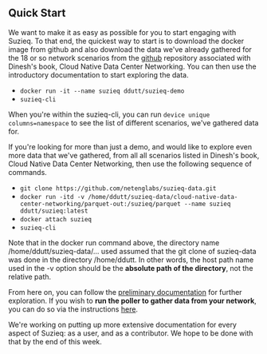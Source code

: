 ## Quick Start

We want to make it as easy as possible for you to start engaging with Suzieq. To that end, the quickest 
way to start is to download the docker image from github and also download the data we've already gathered 
for the 18 or so network scenarios from the [github](https://github.com/netenglabs/suzieq-data) 
repository associated with Dinesh's book, Cloud Native Data Center Networking. You can 
then use the introductory documentation to start exploring the data.

- `docker run -it --name suzieq ddutt/suzieq-demo`
- `suzieq-cli`

When you're within the suzieq-cli, you can run ```device unique columns=namespace``` to see 
the list of different scenarios, we've gathered data for.

If you're looking for more than just a demo, and would like to explore even more data that we've 
gathered, from all all scenarios listed in Dinesh's book, Cloud Native Data Center Networking, 
then use the following sequence of commands.

- ```git clone https://github.com/netenglabs/suzieq-data.git```
- ```docker run -itd -v /home/ddutt/suzieq-data/cloud-native-data-center-networking/parquet-out:/suzieq/parquet --name suzieq ddutt/suzieq:latest```
- ```docker attach suzieq```
- ```suzieq-cli```

Note that in the docker run command above, the directory name /home/ddutt/suzieq-data/... 
used assumed that the git clone of suzieq-data was done in the directory /home/ddutt. In other 
words, the host path name used in the -v option should be the **absolute path of the directory**, 
not the relative path.

From here on, you can follow the [preliminary documentation](./docs/analyzer.md) for 
further exploration. If you wish to **run the poller to gather data from your network**, 
you can do so via the instructions [here](./docs/poller.md). 

We're working on putting up more extensive documentation for every aspect of Suzieq: as 
a user, and as a contributor. We hope to be done with that by the end of this week.